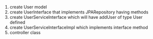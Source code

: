 1. create User model
2. create UserInterface that implements JPARepository having methods
3. create UserServiceInterface which will have addUser of type User defined
4. create UserServiceInterfaceImpl which implements interface method
5. controller class